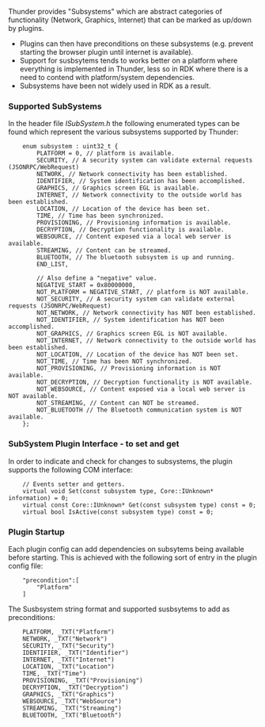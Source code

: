Thunder provides "Subsystems" which are abstract categories of functionality (Network, Graphics, Internet) that can be marked as up/down by plugins.

- Plugins can then have preconditions on these subsystems (e.g. prevent starting the browser plugin until internet is available).
- Support for susbsytems tends to works better on a platform where everything is implemented in Thunder, less so in RDK where there is a need to contend with platform/system dependencies.
- Subsystems have been not widely used in RDK as a result.


<h3>Supported SubSystems</h3>

In the header file *ISubSystem.h* the following enumerated types can be found which represent the various subsystems supported by Thunder:

        enum subsystem : uint32_t {
            PLATFORM = 0, // platform is available.
            SECURITY, // A security system can validate external requests (JSONRPC/WebRequest)
            NETWORK, // Network connectivity has been established.
            IDENTIFIER, // System identification has been accomplished.
            GRAPHICS, // Graphics screen EGL is available.
            INTERNET, // Network connectivity to the outside world has been established.
            LOCATION, // Location of the device has been set.
            TIME, // Time has been synchronized.
            PROVISIONING, // Provisioning information is available.
            DECRYPTION, // Decryption functionality is available.
            WEBSOURCE, // Content exposed via a local web server is available.
            STREAMING, // Content can be streamed.
            BLUETOOTH, // The bluetooth subsystem is up and running.
            END_LIST,

            // Also define a "negative" value.
            NEGATIVE_START = 0x80000000,
            NOT_PLATFORM = NEGATIVE_START, // platform is NOT available.
            NOT_SECURITY, // A security system can validate external requests (JSONRPC/WebRequest)
            NOT_NETWORK, // Network connectivity has NOT been established.
            NOT_IDENTIFIER, // System identification has NOT been accomplished.
            NOT_GRAPHICS, // Graphics screen EGL is NOT available.
            NOT_INTERNET, // Network connectivity to the outside world has been established.
            NOT_LOCATION, // Location of the device has NOT been set.
            NOT_TIME, // Time has been NOT synchronized.
            NOT_PROVISIONING, // Provisioning information is NOT available.
            NOT_DECRYPTION, // Decryption functionality is NOT available.
            NOT_WEBSOURCE, // Content exposed via a local web server is NOT available.
            NOT_STREAMING, // Content can NOT be streamed.
            NOT_BLUETOOTH // The Bluetooth communication system is NOT available.
        };


<h3>SubSystem Plugin Interface - to set and get</h3>

In order to indicate and check for changes to subsystems, the plugin supports the following COM interface:

        // Events setter and getters.
        virtual void Set(const subsystem type, Core::IUnknown* information) = 0;
        virtual const Core::IUnknown* Get(const subsystem type) const = 0;
        virtual bool IsActive(const subsystem type) const = 0;

<h3>Plugin Startup</h3>
Each plugin config can add dependencies on subsytems being available before starting. This is achieved with the following sort of entry in the plugin config file:

        "precondition":[
            "Platform"
        ]

The Susbsystem string format and supported susbsytems to add as preconditions:

        PLATFORM, _TXT("Platform")
        NETWORK, _TXT("Network")
        SECURITY, _TXT("Security")
        IDENTIFIER, _TXT("Identifier")
        INTERNET, _TXT("Internet")
        LOCATION, _TXT("Location")
        TIME, _TXT("Time")
        PROVISIONING, _TXT("Provisioning")
        DECRYPTION, _TXT("Decryption")
        GRAPHICS, _TXT("Graphics")
        WEBSOURCE, _TXT("WebSource")
        STREAMING, _TXT("Streaming")
        BLUETOOTH, _TXT("Bluetooth")       



